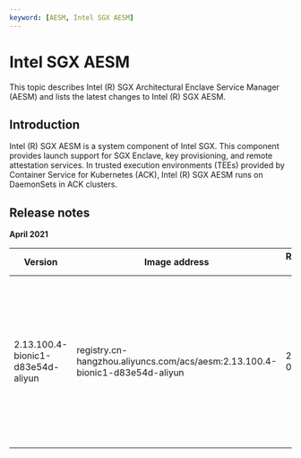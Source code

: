 ```yaml
---
keyword: [AESM, Intel SGX AESM]
---
```


# Intel SGX AESM

This topic describes Intel \(R\) SGX Architectural Enclave Service Manager \(AESM\) and lists the latest changes to Intel \(R\) SGX AESM.

## Introduction

Intel \(R\) SGX AESM is a system component of Intel SGX. This component provides launch support for SGX Enclave, key provisioning, and remote attestation services. In trusted execution environments \(TEEs\) provided by Container Service for Kubernetes \(ACK\), Intel \(R\) SGX AESM runs on DaemonSets in ACK clusters.

## Release notes

**April 2021**

|Version|Image address|Release date|Description|Impact|
|-------|-------------|------------|-----------|------|
|2.13.100.4-bionic1-d83e54d-aliyun|registry.cn-hangzhou.aliyuncs.com/acs/aesm:2.13.100.4-bionic1-d83e54d-aliyun|2021-04-30|The Intel \(R\) SGX AESM component is added. The component provides launch support for SGX Enclave, key provisioning, and remote attestation services.|No impact on workloads.|

